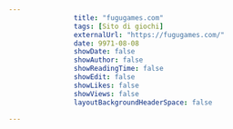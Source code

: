 ---
                title: "fugugames.com"
                tags: [Sito di giochi]
                externalUrl: "https://fugugames.com/"
                date: 9971-08-08
                showDate: false
                showAuthor: false
                showReadingTime: false
                showEdit: false
                showLikes: false
                showViews: false
                layoutBackgroundHeaderSpace: false
                ---

